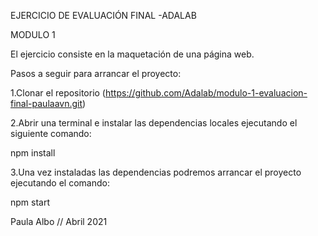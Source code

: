 EJERCICIO DE EVALUACIÓN FINAL -ADALAB

MODULO 1

El ejercicio consiste en la maquetación de una página web.

Pasos a seguir para arrancar el proyecto:

1.Clonar el repositorio
(https://github.com/Adalab/modulo-1-evaluacion-final-paulaavn.git)

2.Abrir una terminal e instalar las dependencias locales ejecutando el siguiente comando:

npm install

3.Una vez instaladas las dependencias podremos arrancar el proyecto ejecutando el comando:

npm start

Paula Albo //
Abril 2021
